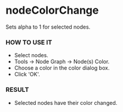 # nodeColorChange

Sets alpha to 1 for selected nodes.

### HOW TO USE IT

* Select nodes.
* Tools -> Node Graph -> Node(s) Color.
* Choose a color in the color dialog box.
* Click 'OK'.

### RESULT

* Selected nodes have their color changed.